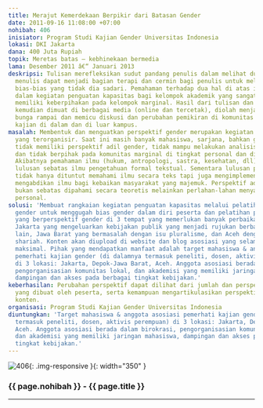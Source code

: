 ```yaml
---
title: Merajut Kemerdekaan Berpikir dari Batasan Gender
date: 2011-09-16 11:08:00 +07:00
nohibah: 406
inisiator: Program Studi Kajian Gender Universitas Indonesia
lokasi: DKI Jakarta
dana: 400 Juta Rupiah
topik: Meretas batas – kebhinekaan bermedia
lama: Desember 2011 â€“ Januari 2013
deskripsi: Tulisan merefleksikan sudut pandang penulis dalam melihat dunia. Sementara
  menulis dapat menjadi bagian terapi dan cermin bagi penulis untuk melihat kembali
  bias-bias yang tidak dia sadari. Pemahaman terhadap dua hal di atas ingin kami wujudkan
  dalam kegiatan penguatan kapasitas bagi kelompok akademik yang sangat diharapkan
  memiliki keberpihakan pada kelompok marginal. Hasil dari tulisan dan refleksi tersebut
  kemudian dimuat di berbagai media (online dan tercetak), diolah menjadi sebuah tulisan
  bunga rampai dan memicu diskusi dan perubahan pemikiran di komunitas dan kelompok
  kajian di dalam dan di luar kampus.
masalah: Membentuk dan menguatkan perspektif gender merupakan kegiatan berkelanjutan
  yang terorganisir. Saat ini masih banyak mahasiswa, sarjana, bahkan guru besar yang
  tidak memiliki perspektif adil gender, tidak mampu melakukan analisis kekuasaan,
  dan tidak berpihak pada komunitas marginal di tingkat personal dan di tingkat masyarakat.
  Akibatnya pemahaman ilmu (hukum, antropologi, sastra, kesehatan, dll) yang dimiliki
  lulusan sebatas ilmu pengetahuan formal tekstual. Sementara lulusan perguruan tinggi
  tidak hanya dituntut memahami ilmu secara teks tapi juga mengimplementasikan dan
  mengabdikan ilmu bagi kebaikan masyarakat yang majemuk. Perspektif adil gender juga
  bukan sebatas dipahami secara teoretis melainkan perlahan-lahan menyatu dengan kepekaan
  personal.
solusi: 'Membuat rangkaian kegiatan penguatan kapasitas melalui pelatihan kepekaan
  gender untuk menggugah bias gender dalam diri peserta dan pelatihan penulisan konten
  yang berperspektif gender di 3 tempat yang memerlukan banyak perbaikan yaitu DKI
  Jakarta yang mengeluarkan kebijakan publik yang menjadi rujukan berbagai provinsi
  lain, Jawa Barat yang bermasalah dengan isu pluralisme, dan Aceh dengan isu hukum
  shariah. Konten akan diupload di website dan blog asosiasi yang selama ini tidak
  maksimal. Pihak yang mendapatkan manfaat adalah target mahasiswa & anggota asosiasi
  pemerhati kajian gender (di dalamnya termasuk peneliti, dosen, aktivis perempuan)
  di 3 lokasi: Jakarta, Depok-Jawa Barat, Aceh. Anggota asosiasi berada dalam birokrasi,
  pengorganisasian komunitas lokal, dan akademisi yang memiliki jaringan mahasiswa,
  dampingan dan akses pada berbagai tingkat kebijakan.'
keberhasilan: Perubahan perspektif dapat dilihat dari jumlah dan perspektif konten
  yang dibuat oleh peserta, serta kemampuan mengartikulasikan perspektif menjadi sebuah
  konten.
organisasi: Program Studi Kajian Gender Universitas Indonesia
diuntungkan: 'Target mahasiswa & anggota asosiasi pemerhati kajian gender (di dalamnya
  termasuk peneliti, dosen, aktivis perempuan) di 3 lokasi: Jakarta, Depok-Jawa Barat,
  Aceh. Anggota asosiasi berada dalam birokrasi, pengorganisasian komunitas lokal,
  dan akademisi yang memiliki jaringan mahasiswa, dampingan dan akses pada berbagai
  tingkat kebijakan.'
---
```


![406](/static/img/hibahcmb/406.png){: .img-responsive }{: width="350" }

### {{ page.nohibah }} - {{ page.title }}

---
